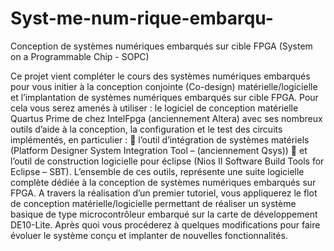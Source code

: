 # Syst-me-num-rique-embarqu-
Conception de systèmes numériques embarqués sur cible  FPGA (System on a Programmable Chip - SOPC)


Ce projet vient compléter le cours des systèmes numériques embarqués pour vous initier à la conception 
conjointe (Co-design) matérielle/logicielle et l’implantation de systèmes numériques embarqués sur 
cible FPGA.
Pour cela vous serez amenés à utiliser : le logiciel de conception matérielle Quartus Prime de chez 
IntelFpga (anciennement Altera) avec ses nombreux outils d’aide à la conception, la configuration 
et le test des circuits implémentés, en particulier :
 l’outil d’intégration de systèmes matériels (Platform Designer System Integration Tool –
(anciennement Qsys))
 et l’outil de construction logicielle pour éclipse (Nios II Software Build Tools for Eclipse – SBT). 
L’ensemble de ces outils, représente une suite logicielle complète dédiée à la conception de systèmes 
numériques embarqués sur FPGA. 
A travers la réalisation d’un premier tutoriel, vous appliquerez le flot de conception
matérielle/logicielle permettant de réaliser un système basique de type microcontrôleur embarqué 
sur la carte de développement DE10-Lite. Après quoi vous procéderez à quelques modifications pour 
faire évoluer le système conçu et implanter de nouvelles fonctionnalités.
